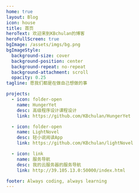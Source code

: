 ```yaml
---
home: true
layout: Blog
icon: house
title: 首页
heroText: 欢迎来到KBchulan的博客
heroFullScreen: true
bgImage: /assets/imgs/bg.png
bgImageStyle:
  background-size: cover
  background-position: center
  background-repeat: no-repeat
  background-attachment: scroll
  opacity: 0.25
tagline: 愿我们都是在做自己想做的事

projects:
  - icon: folder-open
    name: HungerYet
    desc: 高级程序设计课程设计
    link: https://github.com/KBchulan/HungerYet

  - icon: folder-open
    name: LightNovel
    desc: 轻小说阅读App
    link: https://github.com/KBchulan/lightNovel

  - icon: link
    name: 服务导航
    desc: 我的云服务器的服务导航
    link: http://39.105.13.0:50000/index.html

footer: Always coding, always learning
---
```

